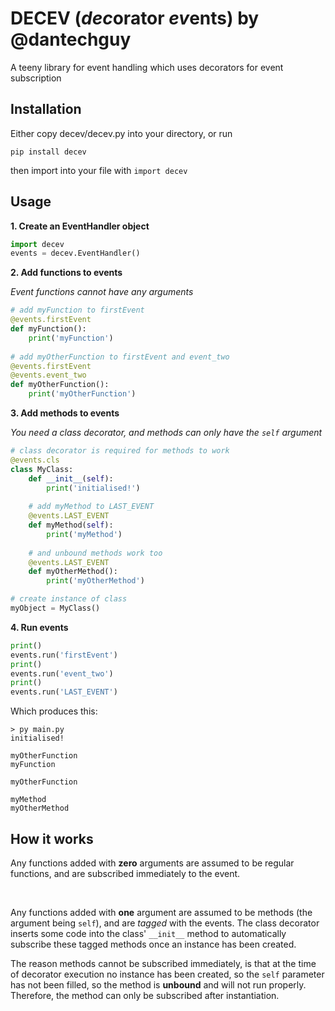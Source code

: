 # DECEV (*dec*orator *ev*ents) by @dantechguy

A teeny library for event handling which uses decorators for event subscription

## Installation

Either copy decev/decev.py into your directory, or run

```
pip install decev
```

then import into your file with `import decev`

## Usage

**1. Create an EventHandler object**

```py
import decev
events = decev.EventHandler()
```

**2. Add functions to events**

*Event functions cannot have any arguments*

```py
# add myFunction to firstEvent
@events.firstEvent
def myFunction():
    print('myFunction')
    
# add myOtherFunction to firstEvent and event_two
@events.firstEvent
@events.event_two
def myOtherFunction():
    print('myOtherFunction')
```

**3. Add methods to events**

*You need a class decorator, and methods can only have the `self` argument*

```py
# class decorator is required for methods to work
@events.cls
class MyClass:
    def __init__(self):
        print('initialised!')
        
    # add myMethod to LAST_EVENT
    @events.LAST_EVENT
    def myMethod(self):
        print('myMethod')
        
    # and unbound methods work too
    @events.LAST_EVENT
    def myOtherMethod():
        print('myOtherMethod')

# create instance of class        
myObject = MyClass()
```

**4. Run events**

```py
print()
events.run('firstEvent')
print()
events.run('event_two')
print()
events.run('LAST_EVENT')
```

Which produces this:

```
> py main.py
initialised!

myOtherFunction
myFunction

myOtherFunction

myMethod
myOtherMethod
```

## How it works

Any functions added with **zero** arguments are assumed to be regular functions, and are subscribed immediately to the event.

<br>

Any functions added with **one** argument are assumed to be methods (the argument being `self`), and are *tagged* with the events. The class decorator inserts some code into the class' `__init__` method to automatically subscribe these tagged methods once an instance has been created. 

The reason methods cannot be subscribed immediately, is that at the time of decorator execution no instance has been created, so the `self` parameter has not been filled, so the method is **unbound** and will not run properly. Therefore, the method can only be subscribed after instantiation.
